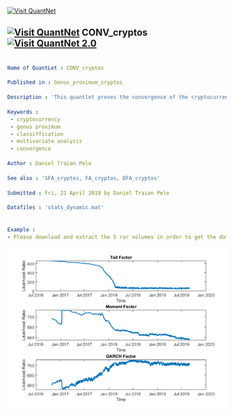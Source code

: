 [<img src="https://github.com/QuantLet/Styleguide-and-FAQ/blob/master/pictures/banner.png" width="888" alt="Visit QuantNet">](http://quantlet.de/)

## [<img src="https://github.com/QuantLet/Styleguide-and-FAQ/blob/master/pictures/qloqo.png" alt="Visit QuantNet">](http://quantlet.de/) **CONV_cryptos** [<img src="https://github.com/QuantLet/Styleguide-and-FAQ/blob/master/pictures/QN2.png" width="60" alt="Visit QuantNet 2.0">](http://quantlet.de/)

```yaml

Name of QuantLet : CONV_cryptos

Published in : Genus_proximum_cryptos

Description : 'This quantlet proves the convergence of the cryptocurrencies over time, by computing Likelihood Ratio from binary logistic regression.'

Keywords : 
 - cryptocurrency
 - genus proximum
 - classiffication
 - multivariate analysis
 - convergence
 
Author : Daniel Traian Pele

See also : 'SFA_cryptos, FA_cryptos, DFA_cryptos'

Submitted : Fri, 21 April 2019 by Daniel Traian Pele

Datafiles : 'stats_dynamic.mat'


Example : 
- Please download and extract the 5 rar volumes in order to get the datafile
```

![Picture1](Likelihood_ratio.png)